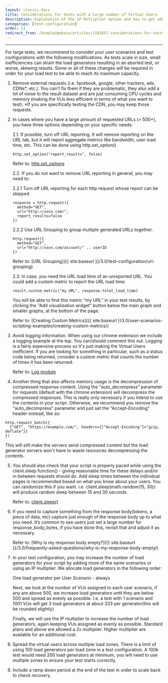 ```yaml
---
layout: classic-docs
title: Considerations for tests with a large number of Virtual Users
description: Explanation of the IP Multiplier option and how to get additional IPs in your load test.
categories: [test-configuration]
order: 11
redirect_from: /knowledgebase/articles/1181857-considerations-for-tests-with-a-large-number-of-vi
---
```


***



For large tests, we recommend to consider your user scenarios and test configurations with the following modifications. As tests scale in size, small inefficiencies can strain the load generators resulting in an aborted test, or worse, skewing results. Some or all of these changes will be required in order for your load test to be able to reach its maximum capacity.

1. Remove external requests (i.e. facebook, google, other trackers, ads, CDNs*, etc.). You can't fix them if they are problematic, they also add a lot of noise to the result dataset and are just consuming CPU cycles and memory (making the VUs less efficient in terms of what you want to test). *If you are specifically testing the CDN, you may keep those requests.


2. In cases where you have a large amount of requested URLs (> 500+), you have three options depending on your specific needs:

    2.1. If possible, turn off URL reporting. It will remove reporting on the URL tab, but it will report aggregate metrics like bandwidth, user load time, etc.  This can be done using http.set_option()

    `http.set_option("report_results", false)`

    Refer to: [http.set_options](https://loadimpact.com/load-script-api#http-set_option)

    2.2. If you do not want to remove URL reporting in general, you may need to:

    2.2.1 Turn off URL reporting for each http request whose report can be skipped.
    ```
    response = http.request({
      method="GET",
      url="http://xxxx.com/",
      report_results=false
    })
    ```
    2.2.2 Use URL Grouping to group multiple generated URLs together.
    ```
    http.request({
      method="GET",
      url="http://xxxx.com/account/" .. userID
    })
    ```

    Refer to: [URL Grouping]({{ site.baseurl }}/3.0/test-configuration/url-grouping)


    2.3. In case, you need the URL load time of an unreported URL. You could add a custom metric to report the URL load time:

    `result.custom_metric("my URL", response.total_load_time)`

    You will be able to find this metric “my URL” in your test results, by clicking the "Add visualization widget" button below the main graph and smaller graphs, at the bottom of the page.

    Refer to: [Creating Custom Metrics]({{ site.baseurl }}3.0/user-scenarios-scripting-examples/creating-custom-metrics/)


3. Avoid logging information. When using our chrome extension we include a logging example at the top. You can/should comment this out. Logging is a fairly expensive process so it's just making the Virtual Users inefficient.  If you are looking for something in particular, such as a status code being returned, consider a custom metric that counts the number of times it has been returned.

    Refer to: [Log module](https://loadimpact.com/load-script-api#log)


4. Another thing that also affects memory usage is the decompression of compressed response content. Using the "auto_decompress" parameter for requests (default with the chrome extension) will decompress the compressed responses. This is really only necessary if you intend to use the contents in your script. Otherwise, we recommend you remove the "auto_decompress" parameter and just set the "Accept-Encoding" header instead, like so:
```
http.request_batch({
  {"GET", "https://example.com/", headers={["Accept-Encoding"]="gzip, deflate"}}
})
```
This will still make the servers send compressed content but the load generator servers won't have to waste resources decompressing the contents.


5. You should also check that your script is properly paced while using the client.sleep function() - giving reasonable time for these delays and/or in between requests should do. Add sleep times between the individual pages is recommended based on what you know about your users. You can randomize this if you want. i.e. client.sleep(math.random(15, 30)) will produce random sleep between 15 and 30 seconds.

    Refer to: [client.sleep()](https://loadimpact.com/load-script-api#client-sleep)


6.  If you need to capture something from the response body(tokens, a piece of data, etc) capture just enough of the response body up to what you need. It’s common to see users just set a large number for response_body_bytes, if you have done this, revisit that and adjust it as necessary.

     Refer to: [Why is my response body empty?]({{ site.baseurl }}/3.0/frequently-asked-questions/why-is-my-response-body-empty/)

7. In your test configuration, you may increase the number of load generators for your script by adding more of the same scenarios or using an IP multiplier.  We allocate load generators in the following order:

    One load generator per User Scenario - always

    Next, we look at the number of VUs assigned to each user scenario, if any are above 500, we increase load generators until they are below 500 and spread as evenly as possible.  I.e. a test with 1 scenario and 1001 VUs will get 3 load generators at about 333 per generator(this will be rounded slightly)

    Finally, we will use the IP multiplier to increase the number of load generators, again keeping VUs assigned as evenly as possible.  Standard plans and above are allowed a 2x multiplier.  Higher multiplier are available for an additional cost.

8.  Spread the virtual users across multiple load zones.  There is a limit of using 100 load generators per load zone in a test configuration.  A 100k test would need 200 load generators at minimum, you will need to use multiple zones to ensure your test starts correctly.

9. Include a ramp down period at the end of the test in order to scale back to check recovery.
